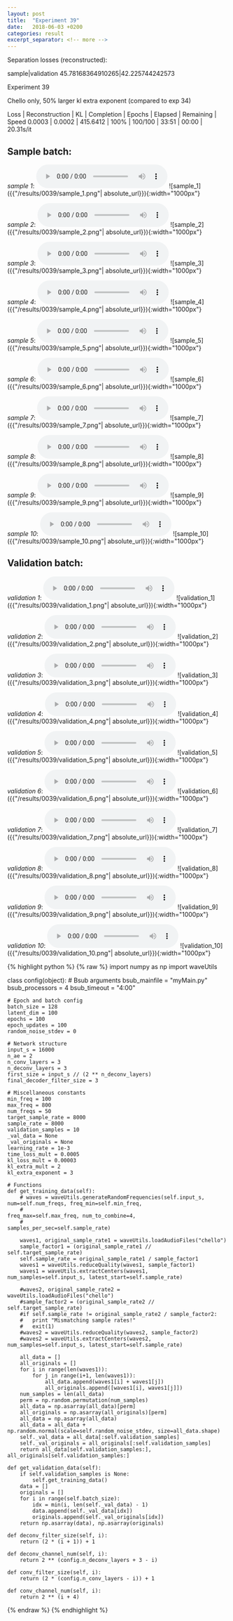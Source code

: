 ```yaml
---
layout: post
title:  "Experiment 39"
date:   2018-06-03 +0200
categories: result
excerpt_separator: <!-- more -->
---
```

Separation losses (reconstructed):

sample|validation
45.78168364910265|42.225744242573<!-- more -->

Experiment 39

Chello only, 50% larger kl extra exponent (compared to exp 34)

Loss | Reconstruction | KL | Completion | Epochs | Elapsed | Remaining | Speed
0.0003 | 0.0002 | 415.6412 | 100% | 100/100 | 33:51 | 00:00 | 20.31s/it

## **Sample batch**:
_sample 1_:
<audio src="/ResultsOverview/results/0039/sample_1.wav" controls preload></audio>
![sample_1]({{"/results/0039/sample_1.png"| absolute_url}}){:width="1000px"}

_sample 2_:
<audio src="/ResultsOverview/results/0039/sample_2.wav" controls preload></audio>
![sample_2]({{"/results/0039/sample_2.png"| absolute_url}}){:width="1000px"}

_sample 3_:
<audio src="/ResultsOverview/results/0039/sample_3.wav" controls preload></audio>
![sample_3]({{"/results/0039/sample_3.png"| absolute_url}}){:width="1000px"}

_sample 4_:
<audio src="/ResultsOverview/results/0039/sample_4.wav" controls preload></audio>
![sample_4]({{"/results/0039/sample_4.png"| absolute_url}}){:width="1000px"}

_sample 5_:
<audio src="/ResultsOverview/results/0039/sample_5.wav" controls preload></audio>
![sample_5]({{"/results/0039/sample_5.png"| absolute_url}}){:width="1000px"}

_sample 6_:
<audio src="/ResultsOverview/results/0039/sample_6.wav" controls preload></audio>
![sample_6]({{"/results/0039/sample_6.png"| absolute_url}}){:width="1000px"}

_sample 7_:
<audio src="/ResultsOverview/results/0039/sample_7.wav" controls preload></audio>
![sample_7]({{"/results/0039/sample_7.png"| absolute_url}}){:width="1000px"}

_sample 8_:
<audio src="/ResultsOverview/results/0039/sample_8.wav" controls preload></audio>
![sample_8]({{"/results/0039/sample_8.png"| absolute_url}}){:width="1000px"}

_sample 9_:
<audio src="/ResultsOverview/results/0039/sample_9.wav" controls preload></audio>
![sample_9]({{"/results/0039/sample_9.png"| absolute_url}}){:width="1000px"}

_sample 10_:
<audio src="/ResultsOverview/results/0039/sample_10.wav" controls preload></audio>
![sample_10]({{"/results/0039/sample_10.png"| absolute_url}}){:width="1000px"}

## **Validation batch**:
_validation 1_:
<audio src="/ResultsOverview/results/0039/validation_1.wav" controls preload></audio>
![validation_1]({{"/results/0039/validation_1.png"| absolute_url}}){:width="1000px"}

_validation 2_:
<audio src="/ResultsOverview/results/0039/validation_2.wav" controls preload></audio>
![validation_2]({{"/results/0039/validation_2.png"| absolute_url}}){:width="1000px"}

_validation 3_:
<audio src="/ResultsOverview/results/0039/validation_3.wav" controls preload></audio>
![validation_3]({{"/results/0039/validation_3.png"| absolute_url}}){:width="1000px"}

_validation 4_:
<audio src="/ResultsOverview/results/0039/validation_4.wav" controls preload></audio>
![validation_4]({{"/results/0039/validation_4.png"| absolute_url}}){:width="1000px"}

_validation 5_:
<audio src="/ResultsOverview/results/0039/validation_5.wav" controls preload></audio>
![validation_5]({{"/results/0039/validation_5.png"| absolute_url}}){:width="1000px"}

_validation 6_:
<audio src="/ResultsOverview/results/0039/validation_6.wav" controls preload></audio>
![validation_6]({{"/results/0039/validation_6.png"| absolute_url}}){:width="1000px"}

_validation 7_:
<audio src="/ResultsOverview/results/0039/validation_7.wav" controls preload></audio>
![validation_7]({{"/results/0039/validation_7.png"| absolute_url}}){:width="1000px"}

_validation 8_:
<audio src="/ResultsOverview/results/0039/validation_8.wav" controls preload></audio>
![validation_8]({{"/results/0039/validation_8.png"| absolute_url}}){:width="1000px"}

_validation 9_:
<audio src="/ResultsOverview/results/0039/validation_9.wav" controls preload></audio>
![validation_9]({{"/results/0039/validation_9.png"| absolute_url}}){:width="1000px"}

_validation 10_:
<audio src="/ResultsOverview/results/0039/validation_10.wav" controls preload></audio>
![validation_10]({{"/results/0039/validation_10.png"| absolute_url}}){:width="1000px"}


{% highlight python %}
{% raw %}
import numpy as np
import waveUtils


class config(object):
	# Bsub arguments
	bsub_mainfile = "myMain.py"
	bsub_processors = 4
	bsub_timeout = "4:00"

	# Epoch and batch config
	batch_size = 128
	latent_dim = 100
	epochs = 100
	epoch_updates = 100
	random_noise_stdev = 0

	# Network structure
	input_s = 16000
	n_ae = 2
	n_conv_layers = 3
	n_deconv_layers = 3
	first_size = input_s // (2 ** n_deconv_layers)
	final_decoder_filter_size = 3

	# Miscellaneous constants
	min_freq = 100
	max_freq = 800
	num_freqs = 50
	target_sample_rate = 8000
	sample_rate = 8000
	validation_samples = 10
	_val_data = None
	_val_originals = None
	learning_rate = 1e-3
	time_loss_mult = 0.0005
	kl_loss_mult = 0.00003
	kl_extra_mult = 2
	kl_extra_exponent = 3

	# Functions
	def get_training_data(self):
		# waves = waveUtils.generateRandomFrequencies(self.input_s, num=self.num_freqs, freq_min=self.min_freq,
		#                                            freq_max=self.max_freq, num_to_combine=4,
		#                                            samples_per_sec=self.sample_rate)

		waves1, original_sample_rate1 = waveUtils.loadAudioFiles("chello")
		sample_factor1 = (original_sample_rate1 // self.target_sample_rate)
		self.sample_rate = original_sample_rate1 / sample_factor1
		waves1 = waveUtils.reduceQuality(waves1, sample_factor1)
		waves1 = waveUtils.extractCenters(waves1, num_samples=self.input_s, latest_start=self.sample_rate)

		#waves2, original_sample_rate2 = waveUtils.loadAudioFiles("chello")
		#sample_factor2 = (original_sample_rate2 // self.target_sample_rate)
		#if self.sample_rate != original_sample_rate2 / sample_factor2:
		#	print "Mismatching sample rates!"
		#	exit(1)
		#waves2 = waveUtils.reduceQuality(waves2, sample_factor2)
		#waves2 = waveUtils.extractCenters(waves2, num_samples=self.input_s, latest_start=self.sample_rate)

		all_data = []
		all_originals = []
		for i in range(len(waves1)):
			for j in range(i+1, len(waves1)):
				all_data.append(waves1[i] + waves1[j])
				all_originals.append([waves1[i], waves1[j]])
		num_samples = len(all_data)
		perm = np.random.permutation(num_samples)
		all_data = np.asarray(all_data)[perm]
		all_originals = np.asarray(all_originals)[perm]
		all_data = np.asarray(all_data)
		all_data = all_data + np.random.normal(scale=self.random_noise_stdev, size=all_data.shape)
		self._val_data = all_data[:self.validation_samples]
		self._val_originals = all_originals[:self.validation_samples]
		return all_data[self.validation_samples:], all_originals[self.validation_samples:]

	def get_validation_data(self):
		if self.validation_samples is None:
			self.get_training_data()
		data = []
		originals = []
		for i in range(self.batch_size):
			idx = min(i, len(self._val_data) - 1)
			data.append(self._val_data[idx])
			originals.append(self._val_originals[idx])
		return np.asarray(data), np.asarray(originals)

	def deconv_filter_size(self, i):
		return (2 * (i + 1)) + 1

	def deconv_channel_num(self, i):
		return 2 ** (config.n_deconv_layers + 3 - i)

	def conv_filter_size(self, i):
		return (2 * (config.n_conv_layers - i)) + 1

	def conv_channel_num(self, i):
		return 2 ** (i + 4)

{% endraw %}
{% endhighlight %}
